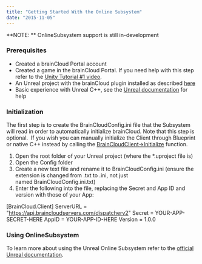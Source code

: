 ```yaml
---
title: "Getting Started With the Online Subsystem"
date: "2015-11-05"
---
```


**NOTE: ** OnlineSubsystem support is still in-development

### Prerequisites

-   Created a brainCloud Portal account
-   Created a game in the brainCloud Portal. If you need help with this step refer to the [Unity Tutorial #1 video](/learn/sdk-tutorials/unity-tutorials/unity-getting-started/).
-   An Unreal project with the brainCloud plugin installed as described [here](/learn/sdk-tutorials/unreal-tutorials/setting-up-the-braincloud-plugin/)
-   Basic experience with Unreal C++, see the [Unreal documentation](https://docs.unrealengine.com/latest/INT/Programming/Introduction/index.html) for help

### Initialization

The first step is to create the BrainCloudConfig.ini file that the Subsystem will read in order to automatically initialize brainCloud. Note that this step is optional.  If you wish you can manually initialize the Client through Blueprint or native C++ instead by calling the [BrainCloudClient->Initialize](/api/capi/client/initialize) function.

1. Open the root folder of your Unreal project (where the \*.uproject file is)
2. Open the Config folder
3. Create a new text file and rename it to BrainCloudConfig.ini (ensure the extension is changed from .txt to .ini, not just named BrainCloudConfig.ini.txt)
4. Enter the following into the file, replacing the Secret and App ID and version with those of your App:

[BrainCloud.Client]
ServerURL = "https://api.braincloudservers.com/dispatcherv2"
Secret = YOUR-APP-SECRET-HERE
AppID = YOUR-APP-ID-HERE
Version = 1.0.0

### Using OnlineSubsystem

To learn more about using the Unreal Online Subsystem refer to the [official Unreal documentation](https://docs.unrealengine.com/latest/INT/Programming/Online/index.html).
